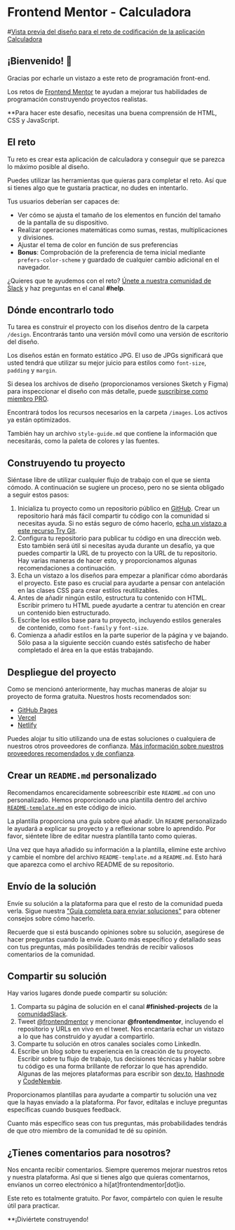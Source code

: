 # Frontend Mentor - Calculadora

#[Vista previa del diseño para el reto de codificación de la aplicación Calculadora](./design/desktop-preview.jpg)

## ¡Bienvenido! 👋

Gracias por echarle un vistazo a este reto de programación front-end.

Los retos de [Frontend Mentor](https://www.frontendmentor.io) te ayudan a mejorar tus habilidades de programación construyendo proyectos realistas.

**Para hacer este desafío, necesitas una buena comprensión de HTML, CSS y JavaScript.

## El reto

Tu reto es crear esta aplicación de calculadora y conseguir que se parezca lo máximo posible al diseño.

Puedes utilizar las herramientas que quieras para completar el reto. Así que si tienes algo que te gustaría practicar, no dudes en intentarlo.

Tus usuarios deberían ser capaces de:

- Ver cómo se ajusta el tamaño de los elementos en función del tamaño de la pantalla de su dispositivo.
- Realizar operaciones matemáticas como sumas, restas, multiplicaciones y divisiones.
- Ajustar el tema de color en función de sus preferencias
- **Bonus**: Comprobación de la preferencia de tema inicial mediante `prefers-color-scheme` y guardado de cualquier cambio adicional en el navegador.

¿Quieres que te ayudemos con el reto? [Únete a nuestra comunidad de Slack](https://www.frontendmentor.io/slack) y haz preguntas en el canal **#help**.

## Dónde encontrarlo todo

Tu tarea es construir el proyecto con los diseños dentro de la carpeta `/design`. Encontrarás tanto una versión móvil como una versión de escritorio del diseño.

Los diseños están en formato estático JPG. El uso de JPGs significará que usted tendrá que utilizar su mejor juicio para estilos como `font-size`, `padding` y `margin`.

Si desea los archivos de diseño (proporcionamos versiones Sketch y Figma) para inspeccionar el diseño con más detalle, puede [suscribirse como miembro PRO](https://www.frontendmentor.io/pro).

Encontrará todos los recursos necesarios en la carpeta `/images`. Los activos ya están optimizados.

También hay un archivo `style-guide.md` que contiene la información que necesitarás, como la paleta de colores y las fuentes.

## Construyendo tu proyecto

Siéntase libre de utilizar cualquier flujo de trabajo con el que se sienta cómodo. A continuación se sugiere un proceso, pero no se sienta obligado a seguir estos pasos:

1. Inicializa tu proyecto como un repositorio público en [GitHub](https://github.com/). Crear un repositorio hará más fácil compartir tu código con la comunidad si necesitas ayuda. Si no estás seguro de cómo hacerlo, [echa un vistazo a este recurso Try Git](https://try.github.io/).
2. Configura tu repositorio para publicar tu código en una dirección web. Esto también será útil si necesitas ayuda durante un desafío, ya que puedes compartir la URL de tu proyecto con la URL de tu repositorio. Hay varias maneras de hacer esto, y proporcionamos algunas recomendaciones a continuación.
3. Echa un vistazo a los diseños para empezar a planificar cómo abordarás el proyecto. Este paso es crucial para ayudarte a pensar con antelación en las clases CSS para crear estilos reutilizables.
4. Antes de añadir ningún estilo, estructura tu contenido con HTML. Escribir primero tu HTML puede ayudarte a centrar tu atención en crear un contenido bien estructurado.
5. Escribe los estilos base para tu proyecto, incluyendo estilos generales de contenido, como `font-family` y `font-size`.
6. Comienza a añadir estilos en la parte superior de la página y ve bajando. Sólo pasa a la siguiente sección cuando estés satisfecho de haber completado el área en la que estás trabajando.

## Despliegue del proyecto

Como se mencionó anteriormente, hay muchas maneras de alojar su proyecto de forma gratuita. Nuestros hosts recomendados son:

- [GitHub Pages](https://pages.github.com/)
- [Vercel](https://vercel.com/)
- [Netlify](https://www.netlify.com/)

Puedes alojar tu sitio utilizando una de estas soluciones o cualquiera de nuestros otros proveedores de confianza. [Más información sobre nuestros proveedores recomendados y de confianza](https://medium.com/frontend-mentor/frontend-mentor-trusted-hosting-providers-bf000dfebe).

## Crear un `README.md` personalizado

Recomendamos encarecidamente sobreescribir este `README.md` con uno personalizado. Hemos proporcionado una plantilla dentro del archivo [`README-template.md`](./README-template.md) en este código de inicio.

La plantilla proporciona una guía sobre qué añadir. Un `README` personalizado le ayudará a explicar su proyecto y a reflexionar sobre lo aprendido. Por favor, siéntete libre de editar nuestra plantilla tanto como quieras.

Una vez que haya añadido su información a la plantilla, elimine este archivo y cambie el nombre del archivo `README-template.md` a `README.md`. Esto hará que aparezca como el archivo README de su repositorio.

## Envío de la solución

Envíe su solución a la plataforma para que el resto de la comunidad pueda verla. Sigue nuestra ["Guía completa para enviar soluciones"](https://medium.com/frontend-mentor/a-complete-guide-to-submitting-solutions-on-frontend-mentor-ac6384162248) para obtener consejos sobre cómo hacerlo.

Recuerde que si está buscando opiniones sobre su solución, asegúrese de hacer preguntas cuando la envíe. Cuanto más específico y detallado seas con tus preguntas, más posibilidades tendrás de recibir valiosos comentarios de la comunidad.

## Compartir su solución

Hay varios lugares donde puede compartir su solución:

1. Comparta su página de solución en el canal **#finished-projects** de la [comunidadSlack](https://www.frontendmentor.io/slack).
2. Tweet [@frontendmentor](https://twitter.com/frontendmentor) y mencionar **@frontendmentor**, incluyendo el repositorio y URLs en vivo en el tweet. Nos encantaría echar un vistazo a lo que has construido y ayudar a compartirlo.
3. Comparte tu solución en otros canales sociales como LinkedIn.
4. Escribe un blog sobre tu experiencia en la creación de tu proyecto. Escribir sobre tu flujo de trabajo, tus decisiones técnicas y hablar sobre tu código es una forma brillante de reforzar lo que has aprendido. Algunas de las mejores plataformas para escribir son [dev.to](https://dev.to/), [Hashnode](https://hashnode.com/) y [CodeNewbie](https://community.codenewbie.org/).

Proporcionamos plantillas para ayudarte a compartir tu solución una vez que la hayas enviado a la plataforma. Por favor, edítalas e incluye preguntas específicas cuando busques feedback.

Cuanto más específico seas con tus preguntas, más probabilidades tendrás de que otro miembro de la comunidad te dé su opinión.

## ¿Tienes comentarios para nosotros?

Nos encanta recibir comentarios. Siempre queremos mejorar nuestros retos y nuestra plataforma. Así que si tienes algo que quieras comentarnos, envíanos un correo electrónico a hi[at]frontendmentor[dot]io.

Este reto es totalmente gratuito. Por favor, compártelo con quien le resulte útil para practicar.

**¡Diviértete construyendo!

